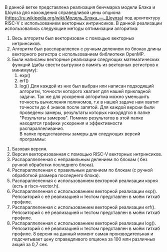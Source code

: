В данной ветке представлена реализация бенчмарка модели Блэка и Шоулза для нахождения справедливой цены опциона (https://ru.wikipedia.org/wiki/Модель_Блэка_—_Шоулза) под архитектуру RISC-V с использованием векторных интринсиков.
В данной реализации использовались следующие методы оптимизации алгоритма:
1. Весь алгоритм был векторизован с помощью векторных интринсиков.
2. Алгоритм был расспараллелен  с ручным делением по блоках длины векторного регистра с использованием библиотеки OpenMP.
3. Были написаны векторные реализации  следующих математических функций (дабы свести выгрузки в память из векторных регистров к минимуму):
   1) exp()
   2) erf()
   3) log()
Для каждой из них был выбран или написан подходящий алгоритм, точности которого хватает для нашей прикладной задачи. Так же для ускорения алгоритма можно уменьшить точность вычисления полиномов, т.к в нашей задаче нам хватит точности до 4 знаков после запятой.
Для каждой версии были проведены замеры, результаты которых находядтся в папке "Результаты замеров". Помимо результатов в этой папке находятся графики ускорения и эффективности распараллеливания.                                                                                                     
  В папке предоставлены замеры для следующих версий программы:
1) Базовая версия.
2) Версия векторизованная с помощью RISC-V векторных интринсиков.
3) Распараллеленная с неправильным делением по блокам ( без ручной обработки последнего блока).
4) Распараллеленная с правильным делением по блокам (с ручной обработкой размера последнего блока).
5) Распараллеленная с  использованием векторной реализации корня (есть в riscv-vector.h).
6) Распараллеленная с  использованием векторной реализации exp(). Репозиторий с её реализацией и тестом представлен в  моём гитхаб профиле.
7) Распараллеленная с  использованием векторной реализации erf(). Репозиторий с её реализацией и тестом представлен в  моём гитхаб профиле.
8) Распараллеленная с  использованием векторной реализации log(). Репозиторий с её реализацией и тестом представлен в  моём гитхаб профиле. 8 версия на данный момент самая производительная и подсчитывает цену справедливого опциона за 100 млн различных акций за 0,7 сек.
   
